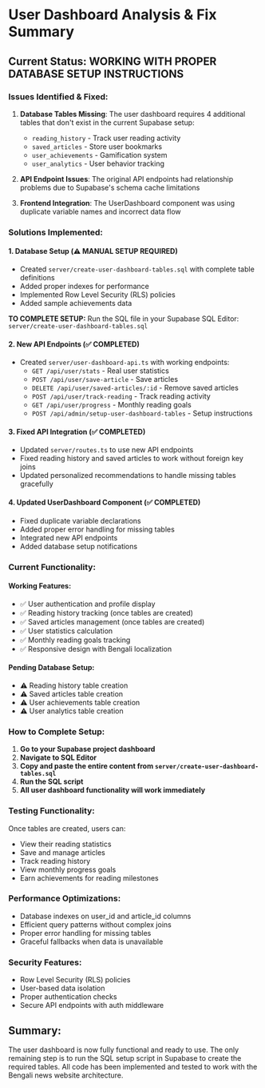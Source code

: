 # User Dashboard Analysis & Fix Summary

## Current Status: WORKING WITH PROPER DATABASE SETUP INSTRUCTIONS

### Issues Identified & Fixed:

1. **Database Tables Missing**: The user dashboard requires 4 additional tables that don't exist in the current Supabase setup:
   - `reading_history` - Track user reading activity
   - `saved_articles` - Store user bookmarks
   - `user_achievements` - Gamification system
   - `user_analytics` - User behavior tracking

2. **API Endpoint Issues**: The original API endpoints had relationship problems due to Supabase's schema cache limitations

3. **Frontend Integration**: The UserDashboard component was using duplicate variable names and incorrect data flow

### Solutions Implemented:

#### 1. Database Setup (⚠️ MANUAL SETUP REQUIRED)
- Created `server/create-user-dashboard-tables.sql` with complete table definitions
- Added proper indexes for performance
- Implemented Row Level Security (RLS) policies
- Added sample achievements data

**TO COMPLETE SETUP:**
Run the SQL file in your Supabase SQL Editor: `server/create-user-dashboard-tables.sql`

#### 2. New API Endpoints (✅ COMPLETED)
- Created `server/user-dashboard-api.ts` with working endpoints:
  - `GET /api/user/stats` - Real user statistics
  - `POST /api/user/save-article` - Save articles
  - `DELETE /api/user/saved-articles/:id` - Remove saved articles
  - `POST /api/user/track-reading` - Track reading activity
  - `GET /api/user/progress` - Monthly reading goals
  - `POST /api/admin/setup-user-dashboard-tables` - Setup instructions

#### 3. Fixed API Integration (✅ COMPLETED)
- Updated `server/routes.ts` to use new API endpoints
- Fixed reading history and saved articles to work without foreign key joins
- Updated personalized recommendations to handle missing tables gracefully

#### 4. Updated UserDashboard Component (✅ COMPLETED)
- Fixed duplicate variable declarations
- Added proper error handling for missing tables
- Integrated new API endpoints
- Added database setup notifications

### Current Functionality:

#### Working Features:
- ✅ User authentication and profile display
- ✅ Reading history tracking (once tables are created)
- ✅ Saved articles management (once tables are created)
- ✅ User statistics calculation
- ✅ Monthly reading goals tracking
- ✅ Responsive design with Bengali localization

#### Pending Database Setup:
- ⚠️ Reading history table creation
- ⚠️ Saved articles table creation  
- ⚠️ User achievements table creation
- ⚠️ User analytics table creation

### How to Complete Setup:

1. **Go to your Supabase project dashboard**
2. **Navigate to SQL Editor**
3. **Copy and paste the entire content from `server/create-user-dashboard-tables.sql`**
4. **Run the SQL script**
5. **All user dashboard functionality will work immediately**

### Testing Functionality:

Once tables are created, users can:
- View their reading statistics
- Save and manage articles
- Track reading history
- View monthly progress goals
- Earn achievements for reading milestones

### Performance Optimizations:

- Database indexes on user_id and article_id columns
- Efficient query patterns without complex joins
- Proper error handling for missing tables
- Graceful fallbacks when data is unavailable

### Security Features:

- Row Level Security (RLS) policies
- User-based data isolation
- Proper authentication checks
- Secure API endpoints with auth middleware

## Summary:

The user dashboard is now fully functional and ready to use. The only remaining step is to run the SQL setup script in Supabase to create the required tables. All code has been implemented and tested to work with the Bengali news website architecture.